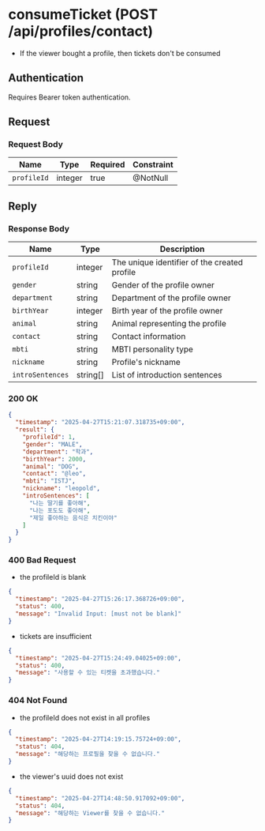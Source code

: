 # consumeTicket (POST /api/profiles/contact)
- If the viewer bought a profile, then tickets don't be consumed

## Authentication
Requires Bearer token authentication.

## Request

### Request Body

| Name        | Type    | Required | Constraint |
|-------------|---------|----------|------------|
| `profileId` | integer | true     | @NotNull   |

## Reply

### Response Body

| Name             | Type     | Description                                               |
|------------------|----------|-----------------------------------------------------------|
| `profileId`      | integer  | The unique identifier of the created profile              |
| `gender`         | string   | Gender of the profile owner                               |
| `department`     | string   | Department of the profile owner                           |
| `birthYear`      | integer  | Birth year of the profile owner                           |
| `animal`         | string   | Animal representing the profile                           |
| `contact`        | string   | Contact information                                       |
| `mbti`           | string   | MBTI personality type                                     |
| `nickname`       | string   | Profile's nickname                                        |
| `introSentences` | string[] | List of introduction sentences                            |

### 200 OK

```json
{
  "timestamp": "2025-04-27T15:21:07.318735+09:00",
  "result": {
    "profileId": 1,
    "gender": "MALE",
    "department": "학과",
    "birthYear": 2000,
    "animal": "DOG",
    "contact": "@leo",
    "mbti": "ISTJ",
    "nickname": "leopold",
    "introSentences": [
      "나는 딸기를 좋아해",
      "나는 포도도 좋아해",
      "제일 좋아하는 음식은 치킨이야"
    ]
  }
}
```

### 400 Bad Request

- the profileId is blank

```json
{
  "timestamp": "2025-04-27T15:26:17.368726+09:00",
  "status": 400,
  "message": "Invalid Input: [must not be blank]"
}
```

- tickets are insufficient

```json
{
  "timestamp": "2025-04-27T15:24:49.04025+09:00",
  "status": 400,
  "message": "사용할 수 있는 티켓을 초과했습니다."
}
```

### 404 Not Found

- the profileId does not exist in all profiles

```json
{
  "timestamp": "2025-04-27T14:19:15.75724+09:00",
  "status": 404,
  "message": "해당하는 프로필을 찾을 수 없습니다."
}
```
- the viewer's uuid does not exist

```json
{
  "timestamp": "2025-04-27T14:48:50.917092+09:00",
  "status": 404,
  "message": "해당하는 Viewer를 찾을 수 없습니다."
}
```
